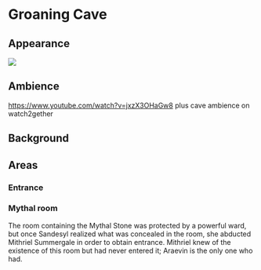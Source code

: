 # Groaning Cave
## Appearance
![](https://images-wixmp-ed30a86b8c4ca887773594c2.wixmp.com/f/a060e017-039d-4cad-b3dc-b33dbdaf563d/d4mjtv0-7e2cf1f4-ffb4-4e08-b41c-fe84c0564aa7.jpg/v1/fill/w_1024,h_639,q_75,strp/cave_by_zoriy_d4mjtv0-fullview.jpg?token=eyJ0eXAiOiJKV1QiLCJhbGciOiJIUzI1NiJ9.eyJzdWIiOiJ1cm46YXBwOjdlMGQxODg5ODIyNjQzNzNhNWYwZDQxNWVhMGQyNmUwIiwiaXNzIjoidXJuOmFwcDo3ZTBkMTg4OTgyMjY0MzczYTVmMGQ0MTVlYTBkMjZlMCIsIm9iaiI6W1t7ImhlaWdodCI6Ijw9NjM5IiwicGF0aCI6IlwvZlwvYTA2MGUwMTctMDM5ZC00Y2FkLWIzZGMtYjMzZGJkYWY1NjNkXC9kNG1qdHYwLTdlMmNmMWY0LWZmYjQtNGUwOC1iNDFjLWZlODRjMDU2NGFhNy5qcGciLCJ3aWR0aCI6Ijw9MTAyNCJ9XV0sImF1ZCI6WyJ1cm46c2VydmljZTppbWFnZS5vcGVyYXRpb25zIl19.iFDsuBYO6lqhn408SAyj08YtnHWv0nuPBdvLiWfa2yI)
## Ambience
https://www.youtube.com/watch?v=jxzX3OHaGw8
plus cave ambience on watch2gether
## Background

## Areas
### Entrance
### Mythal room
The room containing the Mythal Stone was protected by a powerful ward, but once Sandesyl realized what was concealed in the room, she abducted Mithriel Summergale in order to obtain entrance. Mithriel knew of the existence of this room but had never entered it; Araevin is the only one who had.
### 
